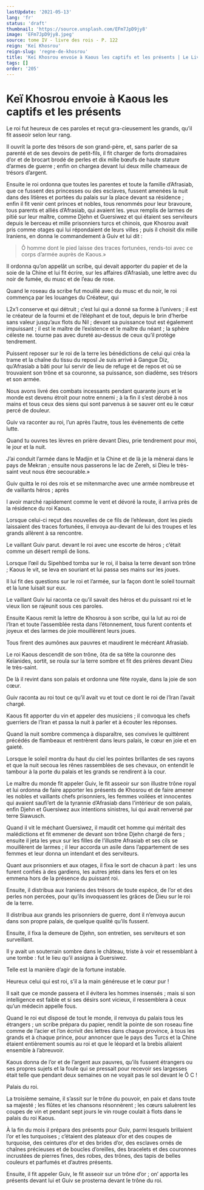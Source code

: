 ```yaml
---
lastUpdate: '2021-05-13'
lang: 'fr'
status: 'draft'
thumbnail: 'https://source.unsplash.com/EFm7JpD9jy8'
image: 'EFm7JpD9jy8.jpeg'
source: tome IV - livre des rois - P. 122
reign: 'Keï Khosrou'
reign-slug: 'regne-de-khosrou'
title: 'Keï Khosrou envoie à Kaous les captifs et les présents | Le Livre des Rois | Shâhnâmeh'
tags: []
order: '205'
---
```


<!-- LTeX: language=fr -->

# Keï Khosrou envoie à Kaous les captifs et les présents

Le roi fut heureux de ces paroles et reçut gra-cieusement les grands, qu’il fit asseoir selon leur rang.

Il ouvrit la porte des trésors de son grand-père, et, sans parler de sa parenté et de ses devoirs de petit-fils, il fit charger de forts dromadaires d’or et de brocart brodé de perles et dix mille bœufs de haute stature d’armes de guerre ; enfin on chargea devant lui deux mille chameaux de trésors d’argent.

Ensuite le roi ordonna que toutes les parentes et toute la famille d’Afrasiab, que ce fussent des princesses ou des esclaves, fussent amenées la nuit dans des litières et portées du palais sur la place devant sa résidence ; enfin il fit venir cent princes et nobles, tous renommés pour leur bravoure, tous parents et alliés d’Afrasiab, qui avaient les. yeux remplis de larmes de pitié sur leur maître, comme Djehn et Guersiwez et qui étaient ses serviteurs depuis le berceau et mille prisonniers turcs et chinois, que Khosrou avait pris comme otages qui lui répondaient de leurs villes ; puis il choisit dix mille Iraniens, en donna le commandement à Guiv et lui dit :

> Ô homme dont le pied laisse des traces fortunées, rends-toi avec ce corps d’armée auprès de Kaous.»

Il ordonna qu’on appelât un scribe, qui devait apporter du papier et de la soie de la Chine et lui fit écrire, sur les affaires d’Afrasiab, une lettre avec du noir de fumée, du musc et de l’eau de rose.

Quand le roseau da scribe fut mouillé avec du musc et du noir, le roi commença par les louanges du Créateur, qui

L2x’l conserve et qui détruit ; c’est lui qui a donné sa forme à l’univers ; il est le créateur de la fourmi et de l’éléphant et de tout, depuis le brin d’herbe sans valeur jusqu’aux flots du Nil ; devant sa puissance tout est également impuissant ; il est le maître de l’existence et le maître du néant ; la sphère céleste ne. tourne pas avec dureté au-dessus de ceux qu’il protège tendrement.

Puissent reposer sur le roi de la terre les bénédictions de celui qui créa la trame et la chaîne du tissu du reposl Je suis arrivé à Gangue Diz, qu’Afrasiab a bâti pour lui servir de lieu de refuge et de repos et où se trouvaient son trône et sa couronne, sa puissance, son diadème, ses trésors et son armée.

Nous avons livré des combats incessants pendant quarante jours et le monde est devenu étroit pour notre ennemi ; à la fin il s’est dérobé à nos mains et tous ceux des siens qui sont parvenus à se sauver ont eu le cœur percé de douleur.

Guiv va raconter au roi, l’un après l’autre, tous les événements de cette lutte.

Quand tu ouvres tes lèvres en prière devant Dieu, prie tendrement pour moi, le jour et la nuit.

J’ai conduit l’armée dans le Madjin et la Chine et de là je la mènerai dans le pays de Mekran ; ensuite nous passerons le lac de Zereh, si Dieu le très-saint veut nous être secourable.»

Guiv quitta le roi des rois et se mitenmarche avec une armée nombreuse et de vaillants héros ; après

I avoir marché rapidement comme le vent et dévoré la route, il arriva près de la résidence du roi Kaous.

Lorsque celui-ci reçut des nouvelles de ce fils de l’ehlewan, dont les pieds laissaient des traces fortunées, il envoya au-devant de lui des troupes et les grands allèrent à sa rencontre.

Le vaillant Guiv parut. devant le roi avec une escorte de héros ; c’était comme un désert rempli de lions.

Lorsque l’œil du Sipehbed tomba sur le roi, il baisa la terre devant son trône ; Kaous le vit, se leva en souriant et lui passa ses mains sur les joues.

Il lui fit des questions sur le roi et l’armée, sur la façon dont le soleil tournait et la lune luisait sur eux.

Le vaillant Guiv lui raconta ce qu’il savait des héros et du puissant roi et le vieux lion se rajeunit sous ces paroles.

Ensuite Kaous remit la lettre de Khosrou à son scribe, qui la lut au roi de l’Iran et toute l’assemblée resta dans l’étonnement, tous furent contents et joyeux et des larmes de joie mouillèrent leurs joues.

Tous firent des aumônes aux pauvres et maudirent le mécréant Afrasiab.

Le roi Kaous descendit de son trône, ôta de sa tête la couronne des Keïanides, sortit, se roula sur la terre sombre et fit des prières devant Dieu le très-saint.

De là il revint dans son palais et ordonna une fête royale, dans la joie de son cœur.

Guiv raconta au roi tout ce qu’il avait vu et tout ce dont le roi de l’Iran l’avait chargé.

Kaous fit apporter du vin et appeler des musiciens ; il convoqua les chefs guerriers de l’Iran et passa la nuit à parler et à écouter les réponses.

Quand la nuit sombre commença à disparaître, ses convives le quittèrent précédés de flambeaux et rentrèrent dans leurs palais, le cœur en joie et en gaieté.

Lorsque le soleil montra du haut du ciel les pointes brillantes de ses rayons et que la nuit secoua les rênes rassemblées de ses chevaux, on entendit le tambour à la porte du palais et les grands se rendirent à la cour.

Le maître du monde fit appeler Guiv, le fit asseoir sur son illustre trône royal et lui ordonna de faire apporter les présents de Khosrou et de faire amener les nobles et vaillants chefs prisonniers, les femmes voilées et innocentes qui avaient saufi’ert de la tyrannie d’Afrasiab dans l’intérieur de son palais, enfin Djehn et Guersiwez aux intentions sinistres, lui qui avait renversé par terre Siawusch.

Quand il vit le méchant Guersiwez, il maudit cet homme qui méritait des malédictions et fit emmener de devant son trône Djehn chargé de fers ; ensuite il jeta les yeux sur les filles de l’illustre Afrasiab et ses cils se mouillèrent de larmes ; il leur accorda un asile dans l’appartement de ses femmes et leur donna un intendant et des serviteurs.

Quant aux prisonniers et aux otages, il fixa le sort de chacun à part : les uns furent confiés à des gardiens, les autres jetés dans les fers et on les emmena hors de la présence du puissant roi.

Ensuite, il distribua aux Iraniens des trésors de toute espèce, de l’or et des perles non percées, pour qu’ils invoquassent les grâces de Dieu sur le roi de la terre.

Il distribua aux grands les prisonniers de guerre, dont il n’envoya aucun dans son propre palais, de quelque qualité qu’ils fussent.

Ensuite, il fixa la demeure de Djehn, son entretien, ses serviteurs et son surveillant.

Il y avait un souterrain sombre dans le château, triste à voir et ressemblant à une tombe : fut le lieu qu’il assigna à Guersiwez.

Telle est la manière d’agir de la fortune instable.

Heureux celui qui est roi, s’il a la main généreuse et le cœur pur !

Il sait que ce monde passera et il évitera les hommes insensés ; mais si son intelligence est faible et si ses désirs sont vicieux, il ressemblera à ceux qu’un médecin appelle fous.

Quand le roi eut disposé de tout le monde, il renvoya du palais tous les étrangers ; un scribe prépara du papier, rendit la pointe de son roseau fine comme de l’acier et l’on écrivit des lettres dans chaque province, à tous les grands et à chaque prince, pour annoncer que le pays des Turcs et la Chine étaient entièrement soumis au roi et que le léopard et la brebis allaient ensemble à l’abreuvoir.

Kaous donna de l’or et de l’argent aux pauvres, qu’ils fussent étrangers ou ses propres sujets et la foule qui se pressait pour recevoir ses largesses était telle que pendant deux semaines on ne voyait pas le sol devant le Ô C !

Palais du roi.

La troisième semaine, il s’assit sur le trône du pouvoir, en paix et dans toute sa majesté ; les flûtes et les chansons résonnèrent ; les cœurs saluèrent les coupes de vin et pendant sept jours le vin rouge coulait à flots dans le palais du roi Kaous.

À la fin du mois il prépara des présents pour Guiv, parmi lesquels brillaient l’or et les turquoises ; c’étaient des plateaux d’or et des coupes de turquoise, des ceintures d’or et des brides d’or, des esclaves ornés de chaînes précieuses et de boucles d’oreilles, des bracelets et des couronnes incrustées de pierres fines, des robes, des trônes, des tapis de belles couleurs et parfumés et d’autres présents.

Ensuite, il fit appeler Guiv, le fit asseoir sur un trône d’or ; on’ apporta les présents devant lui et Guiv se prosterna devant le trône du roi.
